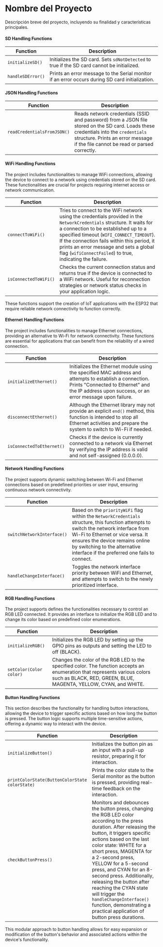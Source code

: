# Nombre del Proyecto

Descripción breve del proyecto, incluyendo su finalidad y características principales.

#### SD Handling Functions

| Function          | Description                                                   |
|-------------------|---------------------------------------------------------------|
| `initializeSD()`  | Initializes the SD card. Sets `sdNotDetected` to true if the SD card cannot be initialized. |
| `handleSDError()` | Prints an error message to the Serial monitor if an error occurs during SD card initialization. |

#### JSON Handling Functions

| Function                      | Description                                                                                   |
|-------------------------------|-----------------------------------------------------------------------------------------------|
| `readCredentialsFromJSON()`  | Reads network credentials (SSID and password) from a JSON file stored on the SD card. Loads these credentials into the `credentials` structure. Prints an error message if the file cannot be read or parsed correctly. |

#### WiFi Handling Functions

The project includes functionalities to manage WiFi connections, allowing the device to connect to a network using credentials stored on the SD card. These functionalities are crucial for projects requiring internet access or network communication.

| Function                | Description                                                   |
|-------------------------|---------------------------------------------------------------|
| `connectToWiFi()`       | Tries to connect to the WiFi network using the credentials provided in the `NetworkCredentials` structure. It waits for a connection to be established up to a specified timeout (`WIFI_CONNECT_TIMEOUT`). If the connection fails within this period, it prints an error message and sets a global flag (`wifiConnectFailed`) to true, indicating the failure. |
| `isConnectedToWiFi()`   | Checks the current connection status and returns true if the device is connected to a WiFi network. Useful for reconnection strategies or network status checks in your application logic. |

These functions support the creation of IoT applications with the ESP32 that require reliable network connectivity to function correctly.

#### Ethernet Handling Functions

The project includes functionalities to manage Ethernet connections, providing an alternative to Wi-Fi for network connectivity. These functions are essential for applications that can benefit from the reliability of a wired connection.

| Function                  | Description                                                   |
|---------------------------|---------------------------------------------------------------|
| `initializeEthernet()`    | Initializes the Ethernet module using the specified MAC address and attempts to establish a connection. Prints "Connected to Ethernet" and the IP address upon success, or an error message upon failure. |
| `disconnectEthernet()`    | Although the Ethernet library may not provide an explicit `end()` method, this function is intended to stop all Ethernet activities and prepare the system to switch to Wi-Fi if needed. |
| `isConnectedToEthernet()` | Checks if the device is currently connected to a network via Ethernet by verifying the IP address is valid and not self-assigned (0.0.0.0). |

#### Network Handling Functions

The project supports dynamic switching between Wi-Fi and Ethernet connections based on predefined priorities or user input, ensuring continuous network connectivity.

| Function                 | Description                                                   |
|--------------------------|---------------------------------------------------------------|
| `switchNetworkInterface()` | Based on the `priorityWiFi` flag within the `NetworkCredentials` structure, this function attempts to switch the network interface from Wi-Fi to Ethernet or vice versa. It ensures the device remains online by switching to the alternative interface if the preferred one fails to connect. |
| `handleChangeInterface()` | Toggles the network interface priority between WiFi and Ethernet, and attempts to switch to the newly prioritized interface. |


#### RGB Handling Functions

The project supports defines the functionalities necessary to control an RGB LED connected. It provides an interface to initialize the RGB LED and to change its color based on predefined color enumerations.

| Function        | Description                                                  |
|-----------------|--------------------------------------------------------------|
| `initializeRGB()` | Initializes the RGB LED by setting up the GPIO pins as outputs and setting the LED to off (BLACK). |
| `setColor(Color color)` | Changes the color of the RGB LED to the specified color. The function accepts an enumeration that represents various colors such as BLACK, RED, GREEN, BLUE, MAGENTA, YELLOW, CYAN, and WHITE. |

#### Button Handling Functions

This section describes the functionality for handling button interactions, allowing the device to trigger specific actions based on how long the button is pressed. The button logic supports multiple time-sensitive actions, offering a dynamic way to interact with the device.


| Function             | Description                                                   |
|----------------------|---------------------------------------------------------------|
| `initializeButton()` | Initializes the button pin as an input with a pull-up resistor, preparing it for interaction. |
| `printColorState(ButtonColorState colorState)` | Prints the color state to the Serial monitor as the button is pressed, providing real-time feedback on the interaction. |
| `checkButtonPress()` | Monitors and debounces the button press, changing the RGB LED color according to the press duration. After releasing the button, it triggers specific actions based on the last color state: WHITE for a short press, MAGENTA for a 2-second press, YELLOW for a 5-second press, and CYAN for an 8-second press. Additionally, releasing the button after reaching the CYAN state will trigger the `handleChangeInterface()` function, demonstrating a practical application of button press durations. |

This modular approach to button handling allows for easy expansion or modification of the button's behavior and associated actions within the device's functionality.

